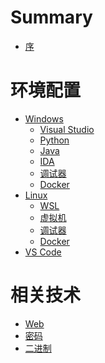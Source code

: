 # Summary

- [序](./chapter_1.md)

# 环境配置

- [Windows](./env/win/main.md)
    - [Visual Studio](./env/win/vs.md)
    - [Python](./env/win/py.md)
    - [Java]()
    - [IDA]()
    - [调试器]()
    - [Docker]()
- [Linux](./env/linux/main.md) <!--建议统一以Kali为环境讲-->
    - [WSL](./env/linux/wsl.md)
    - [虚拟机]()
    - [调试器]()
    - [Docker]()
- [VS Code]()

# 相关技术

- [Web]()
- [密码]()
- [二进制]()
